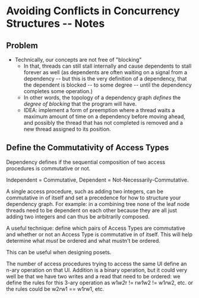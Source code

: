 # Avoiding Conflicts in Concurrency Structures -- Notes

## Problem

- Technically, our concepts are not free of "blocking"
    + In that, threads can still stall internally and cause dependents to stall forever as well (as dependents are often waiting on a signal from a dependency -- but this is the very definition of a dependency, that the dependent is blocked -- to some degree -- until the dependency completes some operation.)
    + In other words, the topology of a dependency graph *defines* the *degree of blocking* that the program will have.
    + IDEA: implement a form of preemption where a thread waits a maximum amount of time on a dependency before moving ahead, and possibly the thread that has not completed is removed and a new thread assigned to its position.

## Define the Commutativity of Access Types

Dependency defines if the sequential composition of two access procedures is commutative or not.

Independent = Commutative, Dependent = Not-Necessarily-Commutative. 

A single access procedure, such as adding two integers, can be commutative in of itself and set a precedence for how to structure your dependency graph. For example: in a combining tree none of the leaf node threads need to be dependent on each other because they are all just adding two integers and can thus be arbitrarily composed.

A useful technique: define which pairs of Access Types are commutative and whether or not an Access Type is commutative in of itself. This will help determine what *must* be ordered and what mustn't be ordered.

This can be useful when designing posets.

The number of access procedures trying to access the same UI define an n-ary operation on that UI. Addition is a binary operation, but it could very well be that we have two writes and a read that need to be ordered: we define the rules for this 3-ary operation as w1*w2*r != r*w1*w2 != w1*r*w2, etc. or the rules could be w2*r*w1 == w1*r*w1, etc.